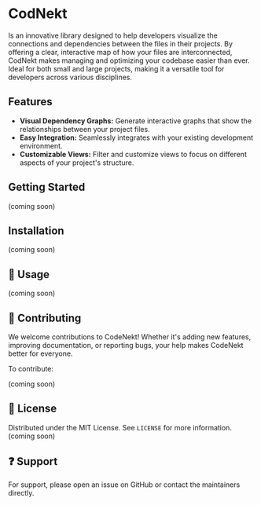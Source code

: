 # CodNekt

Is an innovative library designed to help developers visualize the connections and dependencies between the files in their projects. 
By offering a clear, interactive map of how your files are interconnected, CodNekt makes managing and optimizing your codebase easier than ever. 
Ideal for both small and large projects, making it a versatile tool for developers across various disciplines.

## Features

- **Visual Dependency Graphs:** Generate interactive graphs that show the relationships between your project files.
- **Easy Integration:** Seamlessly integrates with your existing development environment.
- **Customizable Views:** Filter and customize views to focus on different aspects of your project's structure.

## Getting Started

(coming soon)

## Installation

(coming soon)

## :wrench: Usage

(coming soon)

## :handshake: Contributing

We welcome contributions to CodeNekt! Whether it's adding new features, improving documentation, or reporting bugs, your help makes CodeNekt better for everyone.

To contribute:

(coming soon)

## :page_with_curl: License

Distributed under the MIT License. See `LICENSE` for more information. (coming soon)

## :question: Support

For support, please open an issue on GitHub or contact the maintainers directly.
